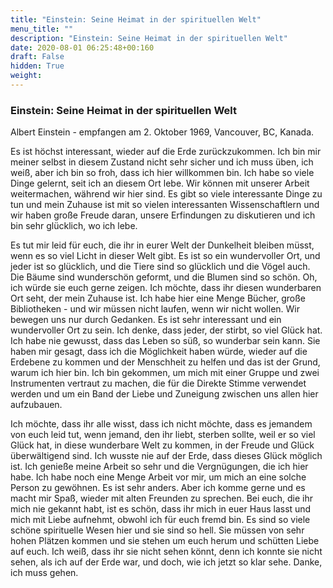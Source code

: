 ```yaml
---
title: "Einstein: Seine Heimat in der spirituellen Welt"
menu_title: ""
description: "Einstein: Seine Heimat in der spirituellen Welt"
date: 2020-08-01 06:25:48+00:160
draft: False
hidden: True
weight:
---
```

### Einstein: Seine Heimat in der spirituellen Welt

Albert Einstein - empfangen am 2. Oktober 1969, Vancouver, BC, Kanada.

Es ist höchst interessant, wieder auf die Erde zurückzukommen. Ich bin mir meiner selbst in diesem Zustand nicht sehr sicher und ich muss üben, ich weiß, aber ich bin so froh, dass ich hier willkommen bin. Ich habe so viele Dinge gelernt, seit ich an diesem Ort lebe. Wir können mit unserer Arbeit weitermachen, während wir hier sind. Es gibt so viele interessante Dinge zu tun und mein Zuhause ist mit so vielen interessanten Wissenschaftlern und wir haben große Freude daran, unsere Erfindungen zu diskutieren und ich bin sehr glücklich, wo ich lebe.

Es tut mir leid für euch, die ihr in eurer Welt der Dunkelheit bleiben müsst, wenn es so viel Licht in dieser Welt gibt. Es ist so ein wundervoller Ort, und jeder ist so glücklich, und die Tiere sind so glücklich und die Vögel auch. Die Bäume sind wunderschön geformt, und die Blumen sind so schön. Oh, ich würde sie euch gerne zeigen. Ich möchte, dass ihr diesen wunderbaren Ort seht, der mein Zuhause ist. Ich habe hier eine Menge Bücher, große Bibliotheken - und wir müssen nicht laufen, wenn wir nicht wollen. Wir bewegen uns nur durch Gedanken. Es ist sehr interessant und ein wundervoller Ort zu sein. Ich denke, dass jeder, der stirbt, so viel Glück hat. Ich habe nie gewusst, dass das Leben so süß, so wunderbar sein kann. Sie haben mir gesagt, dass ich die Möglichkeit haben würde, wieder auf die Erdebene zu kommen und der Menschheit zu helfen und das ist der Grund, warum ich hier bin. Ich bin gekommen, um mich mit einer Gruppe und zwei Instrumenten vertraut zu machen, die für die Direkte Stimme verwendet werden und um ein Band der Liebe und Zuneigung zwischen uns allen hier aufzubauen.

Ich möchte, dass ihr alle wisst, dass ich nicht möchte, dass es jemandem von euch leid tut, wenn jemand, den ihr liebt, sterben sollte, weil er so viel Glück hat, in diese wunderbare Welt zu kommen, in der Freude und Glück überwältigend sind. Ich wusste nie auf der Erde, dass dieses Glück möglich ist. Ich genieße meine Arbeit so sehr und die Vergnügungen, die ich hier habe. Ich habe noch eine Menge Arbeit vor mir, um mich an eine solche Person zu gewöhnen. Es ist sehr anders. Aber ich komme gerne und es macht mir Spaß, wieder mit alten Freunden zu sprechen. Bei euch, die ihr mich nie gekannt habt, ist es schön, dass ihr mich in euer Haus lasst und mich mit Liebe aufnehmt, obwohl ich für euch fremd bin. Es sind so viele schöne spirituelle Wesen hier und sie sind so hell. Sie müssen von sehr hohen Plätzen kommen und sie stehen um euch herum und schütten Liebe auf euch. Ich weiß, dass ihr sie nicht sehen könnt, denn ich konnte sie nicht sehen, als ich auf der Erde war, und doch, wie ich jetzt so klar sehe. Danke, ich muss gehen.

